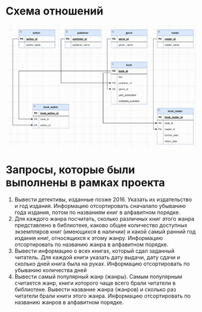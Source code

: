 # Схема отношений
![Пример изображения](./ER.jpg)
# Запросы, которые были выполнены в рамках проекта
1. Вывести детективы, изданные позже 2016. Указать их издательство и год издания. Информацию отсортировать сначалапо убыванию года издания, потом по названиям книг в алфавитном порядке.
2. Для каждого жанра посчитать, сколько различных книг этого жанра представлено в библиотеке, каково общее количество доступных экземпляров книг (имеющихся в наличии) и какой самый ранний год издания книг, относящихся к этому жанру. Информацию отсортировать по названию жанра в алфавитном порядке.
3. Вывести информацию о всех книгах, который сдал заданный читатель. Для каждой книги указать дату выдачи, дату сдачи и сколько дней книга была на руках. Информацию отсортировать по убыванию количества дней
4. Вывести самый популярный жанр (жанры). Самым популярным считается жанр, книги которого чаще всего брали читатели в библиотеке. Вывести название жанра (жанров) и сколько раз читатели брали книги этого жанра. Информацию отсортировать по названию жанров в алфавитном порядке.
